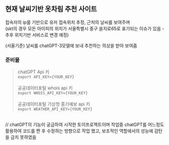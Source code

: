 ## 현재 날씨기반 옷차림 추천 사이트



접속자의 ip를 기반으로 유저 접속위치 추정, 근처의 날씨를 보여주며 <br>(skt의 경우 모든 아이피의 위치가 서울특별시 중구 을지로65로 표기되는 이슈가 있음 - 추후 위치기반 서비스로 변경 예정)<br>
 
(서울기준) 날씨를 chatGPT-3모델에 보내 추천하는 의상을 받아 보여줌




### 준비물    
>chatGPT Api 키 <br>
```export API_KEY={YOUR_KEY}```<br><br>
공공데이터포털 whois api 키   <br>
```export WHOIS_API_KEY={YOUR_KEY}```<br><br>
공공데이터포털 기상청 중기예보 api 키<br>
```export WEATHER_API_KEY={YOUR_KEY}```<br> 

<br>// chatGPT의 기능이 궁금하여 시작한 토이프로젝트이며 
작업중 chatGPT를 어느정도 활용하여 코드를 짠 후 수정하는 방향으로 작업 했고, 보조적인 역할에서의 성능에 감탄을 금치 못하였음